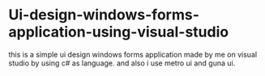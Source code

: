 # Ui-design-windows-forms-application-using-visual-studio
this is a simple ui design windows forms application made by me on visual studio by using c# as language. and also i use metro ui and guna ui.
